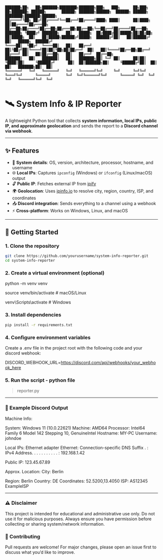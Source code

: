 ```
███████╗██╗   ██╗███████╗████████╗███████╗███╗   ███╗      ██╗███╗   ██╗███████╗ ██████╗       ██████╗ ███████╗██████╗  ██████╗ ██████╗ ████████╗███████╗██████╗ 
██╔════╝╚██╗ ██╔╝██╔════╝╚══██╔══╝██╔════╝████╗ ████║      ██║████╗  ██║██╔════╝██╔═══██╗      ██╔══██╗██╔════╝██╔══██╗██╔═══██╗██╔══██╗╚══██╔══╝██╔════╝██╔══██╗
███████╗ ╚████╔╝ ███████╗   ██║   █████╗  ██╔████╔██║█████╗██║██╔██╗ ██║█████╗  ██║   ██║█████╗██████╔╝█████╗  ██████╔╝██║   ██║██████╔╝   ██║   █████╗  ██████╔╝
╚════██║  ╚██╔╝  ╚════██║   ██║   ██╔══╝  ██║╚██╔╝██║╚════╝██║██║╚██╗██║██╔══╝  ██║   ██║╚════╝██╔══██╗██╔══╝  ██╔═══╝ ██║   ██║██╔══██╗   ██║   ██╔══╝  ██╔══██╗
███████║   ██║   ███████║   ██║   ███████╗██║ ╚═╝ ██║      ██║██║ ╚████║██║     ╚██████╔╝      ██║  ██║███████╗██║     ╚██████╔╝██║  ██║   ██║   ███████╗██║  ██║
╚══════╝   ╚═╝   ╚══════╝   ╚═╝   ╚══════╝╚═╝     ╚═╝      ╚═╝╚═╝  ╚═══╝╚═╝      ╚═════╝       ╚═╝  ╚═╝╚══════╝╚═╝      ╚═════╝ ╚═╝  ╚═╝   ╚═╝   ╚══════╝╚═╝  ╚═╝
                                                                                                                                                                          
```
# 🛰️ System Info & IP Reporter

A lightweight Python tool that collects **system information, local IPs, public IP, and approximate geolocation** and sends the report to a **Discord channel via webhook**.

---

## ✨ Features

- 📡 **System details**: OS, version, architecture, processor, hostname, and username  
- 🌐 **Local IPs**: Captures `ipconfig` (Windows) or `ifconfig` (Linux/macOS) output  
- 🔓 **Public IP**: Fetches external IP from [ipify](https://www.ipify.org)  
- 🌍 **Geolocation**: Uses [ipinfo.io](https://ipinfo.io) to resolve city, region, country, ISP, and coordinates  
- 📤 **Discord integration**: Sends everything to a channel using a webhook  
- ⚡ **Cross-platform**: Works on Windows, Linux, and macOS  

---

## 🚀 Getting Started

### 1. Clone the repository
```bash
git clone https://github.com/yourusername/system-info-reporter.git
cd system-info-reporter
```

### 2. Create a virtual environment (optional)
python -m venv venv

source venv/bin/activate   # macOS/Linux

venv\Scripts\activate  # Windows

### 3. Install dependencies
```bash
pip install -r requirements.txt
```

### 4. Configure environment variables

Create a .env file in the project root with the following code and your discord webhook:

DISCORD_WEBHOOK_URL=https://discord.com/api/webhooks/your_webhook_here

### 5. Run the script - python file
> reporter.py

---

### 📸 Example Discord Output
Machine Info:

System: Windows 11 (10.0.22621)
Machine: AMD64
Processor: Intel64 Family 6 Model 142 Stepping 10, GenuineIntel
Hostname: MY-PC
Username: johndoe

Local IPs:
Ethernet adapter Ethernet:
   Connection-specific DNS Suffix  . :
   IPv4 Address. . . . . . . . . . . : 192.168.1.42

Public IP:
123.45.67.89

Approx. Location:
City: Berlin

Region: Berlin
Country: DE
Coordinates: 52.5200,13.4050
ISP: AS12345 ExampleISP

---

### ⚠️ Disclaimer

This project is intended for educational and administrative use only.
Do not use it for malicious purposes. Always ensure you have permission before collecting or sharing system/network information.

### 🤝 Contributing

Pull requests are welcome! For major changes, please open an issue first to discuss what you’d like to improve.
